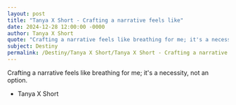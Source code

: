```yaml
---
layout: post
title: "Tanya X Short - Crafting a narrative feels like"
date: 2024-12-28 12:00:00 -0000
author: Tanya X Short
quote: "Crafting a narrative feels like breathing for me; it's a necessity, not an option."
subject: Destiny
permalink: /Destiny/Tanya X Short/Tanya X Short - Crafting a narrative feels like
---
```


Crafting a narrative feels like breathing for me; it's a necessity, not an option.

- Tanya X Short
